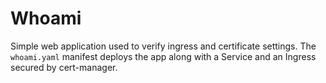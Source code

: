 # Whoami

Simple web application used to verify ingress and certificate settings.
The `whoami.yaml` manifest deploys the app along with a Service and an
Ingress secured by cert-manager.

